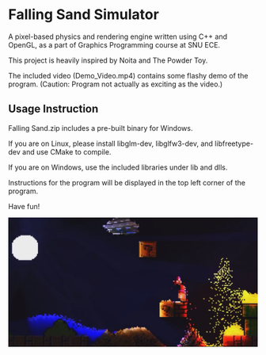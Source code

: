 # Falling Sand Simulator
A pixel-based physics and rendering engine written using C++ and OpenGL, as a part of Graphics Programming course at SNU ECE.

This project is heavily inspired by Noita and The Powder Toy.

The included video (Demo_Video.mp4) contains some flashy demo of the program. (Caution: Program not actually as exciting as the video.)

## Usage Instruction

Falling Sand.zip includes a pre-built binary for Windows.

If you are on Linux, please install libglm-dev, libglfw3-dev, and libfreetype-dev and use CMake to compile.

If you are on Windows, use the included libraries under lib and dlls.

Instructions for the program will be displayed in the top left corner of the program.

Have fun!

![falling_sand_pic](./falling_sand_pic.png)
